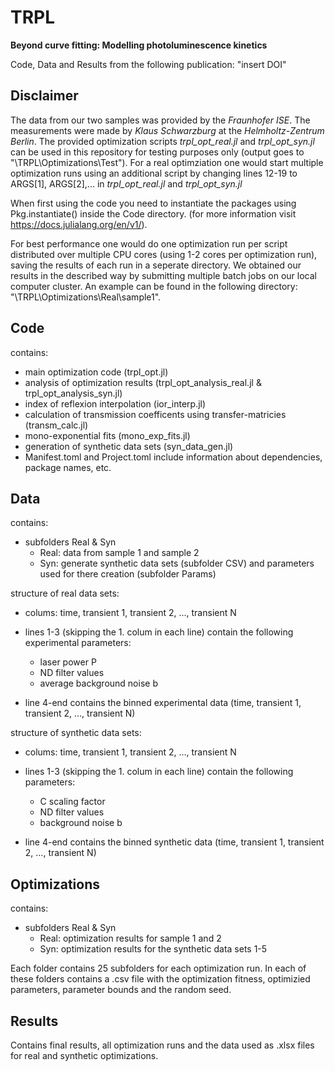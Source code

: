 # TRPL
**Beyond curve fitting: Modelling photoluminescence kinetics**

Code, Data and Results from the following publication: "insert DOI"

## Disclaimer
The data from our two samples was provided by the *Fraunhofer ISE*. The measurements
were made by *Klaus Schwarzburg* at the *Helmholtz-Zentrum Berlin*. The provided optimization scripts 
*trpl_opt_real.jl* and *trpl_opt_syn.jl* can be used in this repository for testing purposes only 
(output goes to "\TRPL\Optimizations\Test"). For a real optimziation one would start multiple optimization runs 
using an additional script by changing lines 12-19 to ARGS[1], ARGS[2],... in *trpl_opt_real.jl* and *trpl_opt_syn.jl*

When first using the code you need to instantiate the packages using Pkg.instantiate() inside the Code directory.
(for more information visit https://docs.julialang.org/en/v1/). 

For best performance
one would do one optimization run per script distributed over multiple CPU cores (using 1-2 cores per optimization run), saving
the results of each run in a seperate directory. We obtained our results in the described way by submitting multiple batch jobs on our local computer cluster. An example can be found in the following directory: "\TRPL\Optimizations\Real\sample1".

## Code
contains:

- main optimization code (trpl_opt.jl)
- analysis of optimization results (trpl_opt_analysis_real.jl & trpl_opt_analysis_syn.jl)
- index of reflexion interpolation (ior_interp.jl)
- calculation of transmission coefficents using transfer-matricies (transm_calc.jl)
- mono-exponential fits (mono_exp_fits.jl)
- generation of synthetic data sets (syn_data_gen.jl)
- Manifest.toml and Project.toml include information about dependencies, package names, etc.

## Data

contains:

- subfolders Real & Syn
    - Real: data from sample 1 and sample 2
    - Syn: generate synthetic data sets (subfolder CSV) and parameters used for there creation (subfolder Params)

structure of real data sets:

- colums: time, transient 1, transient 2, ..., transient N

- lines 1-3 (skipping the 1. colum in each line) contain the following experimental parameters: 
    - laser power P
    - ND filter values
    - average background noise b

- line 4-end contains the binned experimental data (time, transient 1, transient 2, ..., transient N)

structure of synthetic data sets:

- colums: time, transient 1, transient 2, ..., transient N

- lines 1-3 (skipping the 1. colum in each line) contain the following parameters: 
    - C scaling factor
    - ND filter values
    - background noise b

- line 4-end contains the binned synthetic data (time, transient 1, transient 2, ..., transient N)

## Optimizations

contains: 

- subfolders Real & Syn
    - Real: optimization results for sample 1 and 2 
    - Syn: optimization results for the synthetic data sets 1-5

Each folder contains 25 subfolders for each optimization run. In each of these folders
contains a .csv file with the optimization fitness, optimizied parameters, parameter bounds and the random seed.

## Results

Contains final results, all optimization runs and the data used as .xlsx files for real and synthetic optimizations. 

